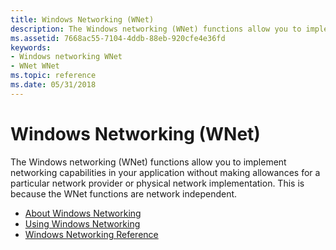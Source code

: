 ```yaml
---
title: Windows Networking (WNet)
description: The Windows networking (WNet) functions allow you to implement networking capabilities in your application without making allowances for a particular network provider or physical network implementation.
ms.assetid: 7668ac55-7104-4ddb-88eb-920cfe4e36fd
keywords:
- Windows networking WNet
- WNet WNet
ms.topic: reference
ms.date: 05/31/2018
---
```


# Windows Networking (WNet)

The Windows networking (WNet) functions allow you to implement networking capabilities in your application without making allowances for a particular network provider or physical network implementation. This is because the WNet functions are network independent.

-   [About Windows Networking](about-windows-networking.md)
-   [Using Windows Networking](using-windows-networking.md)
-   [Windows Networking Reference](windows-networking-reference.md)

 

 




